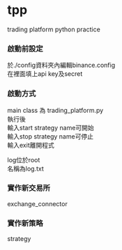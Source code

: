 # tpp
trading platform python practice  

### 啟動前設定
於./config資料夾內編輯binance.config  
在裡面填上api key及secret  

### 啟動方式  
main class 為 trading_platform.py  
執行後  
輸入start strategy name可開始    
輸入stop strategy name可停止  
輸入exit離開程式   

log位於root  
名稱為log.txt



### 實作新交易所  
exchange_connector

### 實作新策略  
strategy

